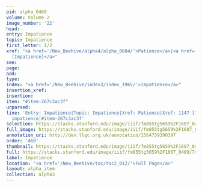 ```yaml
---
pid: alpha_0460
volume: Volume 2
image_number: '22'
head: 
entry: Impatience
topic: Impatience
first_letter: I/J
xref: "<a href='/New_Beehive/alpha4/alpha_0684/'>Patience</a>|<a href='/New_Beehive/toc/toc2_223/'>1147
  [Impatience]</a>"
see: 
page: 
add: 
type: 
index: "<a href='/New_Beehive/index3/index_1965/'>impatience</a>"
insertion_xref: 
insertion: 
item: "#item-267c3ac3f"
unparsed: 
line: 'Entry: Impatience|Topic: Impatience|Xref: Patience|Xref: 1147 [Impatience]|Index:
  impatience|#item-267c3ac3f'
selection: https://stacks.stanford.edu/image/iiif/fm855tg5659%2F1607_0489/746,1358,2991,758/full/0/default.jpg
full_image: https://stacks.stanford.edu/image/iiif/fm855tg5659%2F1607_0489/full/full/0/default.jpg
annotation_uri: http://dev.llgc.org.uk/annotation/1564759390397
order: '460'
thumbnail: https://stacks.stanford.edu/image/iiif/fm855tg5659%2F1607_0489/746,1358,600,180/250,/0/default.jpg
full: https://stacks.stanford.edu/image/iiif/fm855tg5659%2F1607_0489/746,1358,2991,758/full/0/default.jpg
label: Impatience
location: "<a href='/New_Beehive/toc/toc2_012/'>Full Page</a>"
layout: alpha_item
collection: alpha3
---
```

